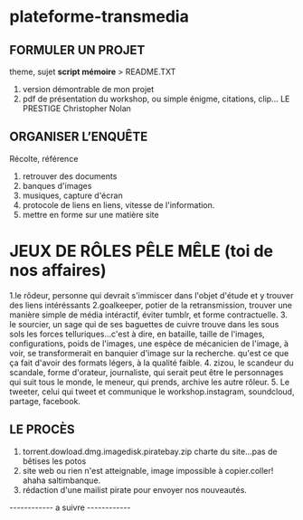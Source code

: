 # plateforme-transmedia

## FORMULER UN PROJET 
theme, sujet
**script mémoire** > README.TXT 

1. version démontrable de mon projet
2. pdf de présentation du workshop, ou simple énigme, citations, clip...
      LE PRESTIGE Christopher Nolan


## ORGANISER L’ENQUÊTE 
Récolte, référence
  1. retrouver des documents
  2. banques d'images
  3. musiques, capture d'écran
  4. protocole de liens en liens, vitesse de l'information.
  5. mettre en forme sur une matière site

# JEUX DE RÔLES PÊLE MÊLE (toi de nos affaires)
  1.le rôdeur, personne qui devrait s'immiscer dans l'objet d'étude et y trouver des liens intéréssants
  2.goalkeeper, potier de la retransmission, trouver une manière simple de média intéractif, éviter tumblr, et forme contractuelle.
  3. le sourcier, un sage qui de ses baguettes de cuivre trouve dans les sous sols les forces telluriques...c'est à dire, en bataille, taille de l'images, configurations, poids de l'images, une espèce de mécanicien de l'image, à voir, se transformerait en banquier d'image sur la recherche. qu'est ce que ça fait d'avoir des formats légers, à la qualité faible.
  4. zizou, le scandeur du scandale, forme d'orateur, journaliste, qui serait peut être le personnages qui suit tous le monde, le meneur, qui prends, archive les autre rôleur. 
  5. Le tweeter, celui qui tweet et communique le workshop.instagram, soundcloud, partage, facebook.
  

## LE PROCÈS
  1. torrent.dowload.dmg.imagedisk.piratebay.zip
      charte du site...pas de bêtises les potos
  2. site web ou rien n'est atteignable, image impossible à copier.coller! ahaha saltimbanque. 
  3. rédaction d'une mailist pirate pour envoyer nos nouveautés.
 
  
  ------------ a suivre ------------  
   
  

